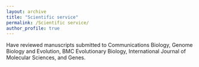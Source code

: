 ```yaml
---
layout: archive
title: "Scientific service"
permalink: /Scientific service/
author_profile: true
---
```


Have reviewed manuscripts submitted to Communications Biology, Genome Biology and Evolution, BMC Evolutionary Biology, International Journal of Molecular Sciences, and Genes.
